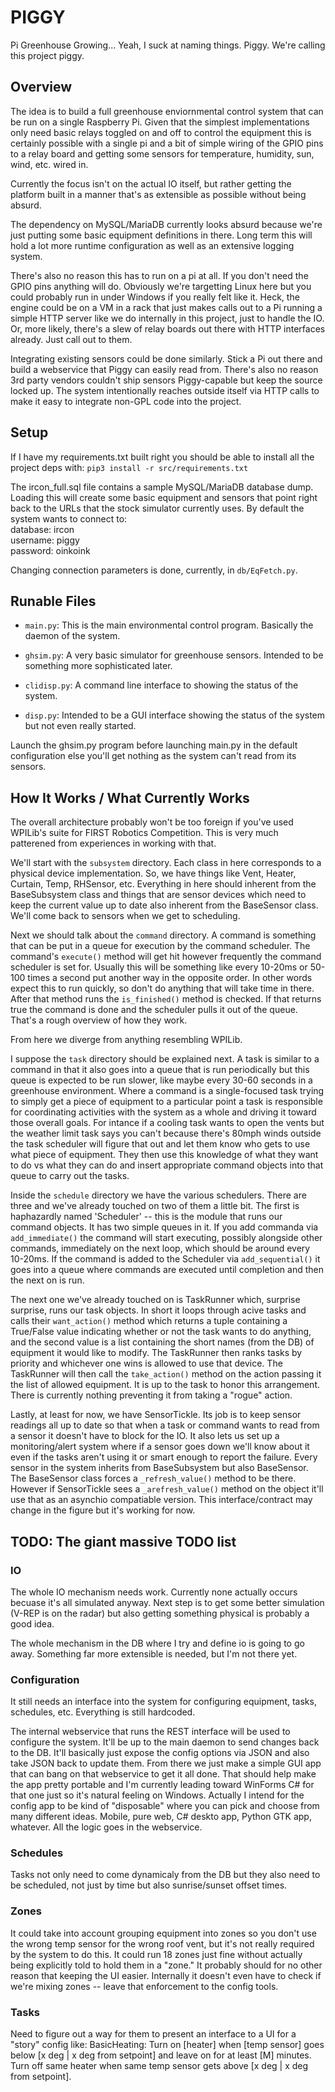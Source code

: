 # PIGGY
Pi Greenhouse Growing... Yeah, I suck at naming things. Piggy.  We're calling
this project piggy.

## Overview
The idea is to build a full greenhouse enviornmental control system that can be
run on a single Raspberry Pi.  Given that the simplest implementations only
need basic relays toggled on and off to control the equipment this is certainly
possible with a single pi and a bit of simple wiring of the GPIO pins to a
relay board and getting some sensors for temperature, humidity, sun, wind, etc.
wired in.

Currently the focus isn't on the actual IO itself, but rather getting the
platform built in a manner that's as extensible as possible without being
absurd.  

The dependency on MySQL/MariaDB currently looks absurd because we're just
putting some basic equipment definitions in there.  Long term this will hold a
lot more runtime configuration as well as an extensive logging system.

There's also no reason this has to run on a pi at all.  If you don't need the
GPIO pins anything will do.  Obviously we're targetting Linux here but you
could probably run in under Windows if you really felt like it. Heck, the
engine could be on a VM in a rack that just makes calls out to a Pi running a
simple HTTP server like we do internally in this project, just to handle the
IO.  Or, more likely, there's a slew of relay boards out there with HTTP
interfaces already.  Just call out to them.

Integrating existing sensors could be done similarly.  Stick a Pi out there and
build a webservice that Piggy can easily read from.  There's also no reason 3rd
party vendors couldn't ship sensors Piggy-capable but keep the source locked
up.  The system intentionally reaches outside itself via HTTP calls to make it
easy to integrate non-GPL code into the project.

## Setup

If I have my requirements.txt built right you should be able to install all the
project deps with:
`pip3 install -r src/requirements.txt`

The ircon_full.sql file contains a sample MySQL/MariaDB database dump.  Loading
this will create some basic equipment and sensors that point right back to the
URLs that the stock simulator currently uses.  By default the system wants to
connect to:  
database: ircon  
username: piggy  
password: oinkoink  

Changing connection parameters is done, currently, in `db/EqFetch.py`.

## Runable Files

* `main.py`: This is the main environmental control program. Basically the daemon
  of the system.

* `ghsim.py`: A very basic simulator for greenhouse sensors.  Intended to be
  something more sophisticated later.

* `clidisp.py`: A command line interface to showing the status of the system.

* `disp.py`: Intended to be a GUI interface showing the status of the system but
  not even really started.

Launch the ghsim.py program before launching main.py in the default
configuration else you'll get nothing as the system can't read from its
sensors.

## How It Works / What Currently Works

The overall architecture probably won't be too foreign if you've used WPILib's
suite for FIRST Robotics Competition.  This is very much patterened from
experiences in working with that.

We'll start with the `subsystem` directory.  Each class in here corresponds to
a physical device implementation.  So, we have things like Vent, Heater,
Curtain, Temp, RHSensor, etc.  Everything in here should inherent from the
BaseSubsystem class and things that are sensor devices which need to keep the
current value up to date also inherent from the BaseSensor class.  We'll come
back to sensors when we get to scheduling.

Next we should talk about the `command` directory.  A command is something that
can be put in a queue for execution by the command scheduler.  The command's
`execute()` method will get hit however frequently the command scheduler is set
for.  Usually this will be something like every 10-20ms or 50-100 times a
second put another way in the opposite order.  In other words expect this to
run quickly, so don't do anything that will take time in there.  After that
method runs the `is_finished()` method is checked.  If that returns true the
command is done and the scheduler pulls it out of the queue.  That's a rough
overview of how they work.

From here we diverge from anything resembling WPILib.

I suppose the `task` directory should be explained next.  A task is similar to
a command in that it also goes into a queue that is run periodically but this
queue is expected to be run slower, like maybe every 30-60 seconds in a
greenhouse environment.  Where a command is a single-focused task trying to
simply get a piece of equipment to a particular point a task is responsible for
coordinating activities with the system as a whole and driving it toward those
overall goals.  For intance if a cooling task wants to open the vents but the
weather limit task says you can't because there's 80mph winds outside the task
scheduler will figure that out and let them know who gets to use what piece of
equipment.  They then use this knowledge of what they want to do vs what they
can do and insert appropriate command objects into that queue to carry out the
tasks.

Inside the `schedule` directory we have the various schedulers. There are three
and we've already touched on two of them a little bit.  The first is
haphazardly named 'Scheduler' -- this is the module that runs our command
objects.  It has two simple queues in it.  If you add commanda via
`add_immediate()` the command will start executing, possibly alongside other
commands, immediately on the next loop, which should be around every 10-20ms.
If the command is added to the Scheduler via `add_sequential()` it goes into a
queue where commands are executed until completion and then the next on is run.

The next one we've already touched on is TaskRunner which, surprise surprise,
runs our task objects. In short it loops through acive tasks and calls their
`want_action()` method which returns a tuple containing a True/False value
indicating whether or not the task wants to do anything, and the second value
is a list containing the short names (from the DB) of equipment it would like
to modify. The TaskRunner then ranks tasks by priority and whichever one wins
is allowed to use that device.  The TaskRunner will then call the
`take_action()` method on the action passing it the list of allowed equipment.
It is up to the task to honor this arrangement.  There is currently nothing
preventing it from taking a "rogue" action.

Lastly, at least for now, we have SensorTickle.  Its job is to keep sensor
readings all up to date so that when a task or command wants to read from a
sensor it doesn't have to block for the IO.  It also lets us set up a
monitoring/alert system where if a sensor goes down we'll know about it even if
the tasks aren't using it or smart enough to report the failure. Every sensor
in the system inherits from BaseSubsystem but also BaseSensor.  The BaseSensor
class forces a `_refresh_value()` method to be there.  However if SensorTickle
sees a `_arefresh_value()` method on the object it'll use that as an asynchio
compatiable version.  This interface/contract may change in the figure but it's
working for now.


## TODO: The giant massive TODO list

### IO
The whole IO mechanism needs work. Currently none actually occurs becuase it's
all simulated anyway.  Next step is to get some better simulation (V-REP is on
the radar) but also getting something physical is probably a good idea.

The whole mechanism in the DB where I try and define io is going to go away.
Something far more extensible is needed, but I'm not there yet.

### Configuration
It still needs an interface into the system for configuring equipment, tasks,
schedules, etc.  Everything is still hardcoded.

The internal webservice that runs the REST interface will be used to configure
the system.  It'll be up to the main daemon to send changes back to the DB.
It'll basically just expose the config options via JSON and also take JSON back
to update them.  From there we just make a simple GUI app that can bang on that
webservice to get it all done.  That should help make the app pretty portable
and I'm currently leading toward WinForms C# for that one just so it's natural
feeling on Windows.  Actually I intend for the config app to be kind of
"disposable" where you can pick and choose from many different ideas.  Mobile,
pure web, C# deskto app, Python GTK app, whatever.  All the logic goes in the
webservice.

### Schedules
Tasks not only need to come dynamicaly from the DB but they also need to be
scheduled, not just by time but also sunrise/sunset offset times.

### Zones
It could take into account grouping equipment into zones so you don't use the
wrong temp sensor for the wrong roof vent, but it's not really required by the
system to do this.  It could run 18 zones just fine without actually being
explicitly told to hold them in a "zone." It probably should for no other
reason that keeping the UI easier.  Internally it doesn't even have to check if
we're mixing zones -- leave that enforcement to the config tools.

### Tasks
Need to figure out a way for them to present an interface to a UI for a "story"
config like: BasicHeating: Turn on [heater] when [temp sensor] goes below [x
deg | x deg from setpoint] and leave on for at least [M] minutes. Turn off same
heater when same temp sensor gets above [x deg | x deg from setpoint].
